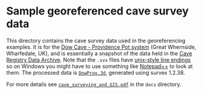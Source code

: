# Sample georeferenced cave survey data

This directory contains the cave survey data used in the
georeferencing examples. It is for the
[Dow Cave - Providence Pot system](http://www.mudinmyhair.co.uk/ "Mud in My Hair")
(Great Whernside, Wharfedale, UK), and is
essentially a snapshot of the data held in the
[Cave Registry Data Archive](http://cave-registry.org.uk/ "Cave Registry").
Note that the `.svx` files have
[unix-style line endings](https://en.wikipedia.org/wiki/Newline "wikipedia")
so on Windows you might have to use something like
[Notepad++](https://notepad-plus-plus.org/ "Notepad++")
to look at them.  The processed data is [`DowProv.3d`](DowProv.3d), generated using
survex 1.2.38.

For more details see
[`cave_surveying_and_GIS.pdf`](../docs/cave_surveying_and_GIS.pdf)
in the `docs` directory.
